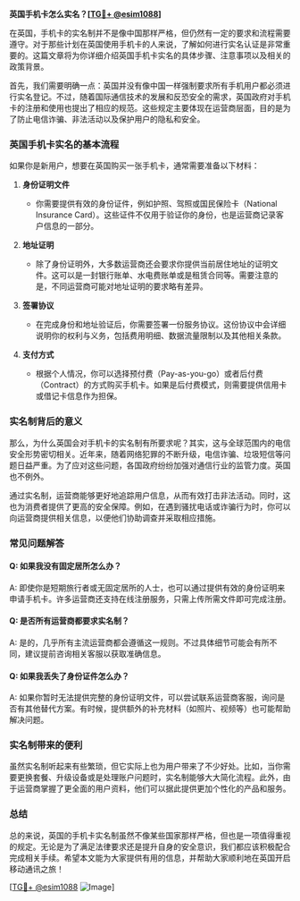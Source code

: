 **英国手机卡怎么实名？[[TG💪+ @esim1088](https://t.me/s/esim1088)]**

在英国，手机卡的实名制并不是像中国那样严格，但仍然有一定的要求和流程需要遵守。对于那些计划在英国使用手机卡的人来说，了解如何进行实名认证是非常重要的。这篇文章将为你详细介绍英国手机卡实名的具体步骤、注意事项以及相关的政策背景。

首先，我们需要明确一点：英国并没有像中国一样强制要求所有手机用户都必须进行实名登记。不过，随着国际通信技术的发展和反恐安全的需求，英国政府对手机卡的注册和使用也提出了相应的规范。这些规定主要体现在运营商层面，目的是为了防止电信诈骗、非法活动以及保护用户的隐私和安全。

### 英国手机卡实名的基本流程

如果你是新用户，想要在英国购买一张手机卡，通常需要准备以下材料：

1. **身份证明文件**  
   - 你需要提供有效的身份证件，例如护照、驾照或国民保险卡（National Insurance Card）。这些证件不仅用于验证你的身份，也是运营商记录客户信息的一部分。
   
2. **地址证明**  
   - 除了身份证明外，大多数运营商还会要求你提供当前居住地址的证明文件。这可以是一封银行账单、水电费账单或是租赁合同等。需要注意的是，不同运营商可能对地址证明的要求略有差异。

3. **签署协议**  
   - 在完成身份和地址验证后，你需要签署一份服务协议。这份协议中会详细说明你的权利与义务，包括费用明细、数据流量限制以及其他相关条款。

4. **支付方式**  
   - 根据个人情况，你可以选择预付费（Pay-as-you-go）或者后付费（Contract）的方式购买手机卡。如果是后付费模式，则需要提供信用卡或借记卡信息作为担保。

### 实名制背后的意义

那么，为什么英国会对手机卡的实名制有所要求呢？其实，这与全球范围内的电信安全形势密切相关。近年来，随着网络犯罪的不断升级，电信诈骗、垃圾短信等问题日益严重。为了应对这些问题，各国政府纷纷加强对通信行业的监管力度。英国也不例外。

通过实名制，运营商能够更好地追踪用户信息，从而有效打击非法活动。同时，这也为消费者提供了更高的安全保障。例如，在遇到骚扰电话或诈骗行为时，你可以向运营商提供相关信息，以便他们协助调查并采取相应措施。

### 常见问题解答

#### Q: 如果我没有固定居所怎么办？
A: 即使你是短期旅行者或无固定居所的人士，也可以通过提供有效的身份证明来申请手机卡。许多运营商还支持在线注册服务，只需上传所需文件即可完成注册。

#### Q: 是否所有运营商都要求实名制？
A: 是的，几乎所有主流运营商都会遵循这一规则。不过具体细节可能会有所不同，建议提前咨询相关客服以获取准确信息。

#### Q: 如果我丢失了身份证件怎么办？
A: 如果你暂时无法提供完整的身份证明文件，可以尝试联系运营商客服，询问是否有其他替代方案。有时候，提供额外的补充材料（如照片、视频等）也可能帮助解决问题。

### 实名制带来的便利

虽然实名制听起来有些繁琐，但它实际上也为用户带来了不少好处。比如，当你需要更换套餐、升级设备或是处理账户问题时，实名制能够大大简化流程。此外，由于运营商掌握了更全面的用户资料，他们可以据此提供更加个性化的产品和服务。

### 总结

总的来说，英国的手机卡实名制虽然不像某些国家那样严格，但也是一项值得重视的规定。无论是为了满足法律要求还是提升自身的安全意识，我们都应该积极配合完成相关手续。希望本文能为大家提供有用的信息，并帮助大家顺利地在英国开启移动通讯之旅！

[[TG💪+ @esim1088](https://t.me/s/esim1088) ![Image](https://i.postimg.cc/4NQfJmqS/Snipaste-2025-05-13-00-14-12.png)]